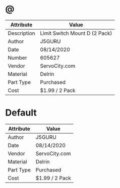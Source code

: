 # @
| Attribute | Value |
| ---  | ---     |
| Description | Limit Switch Mount D (2 Pack) |
| Author | J5GURU |
| Date | 08/14/2020 |
| Number | 605627 |
| Vendor | ServoCity.com |
| Material | Delrin |
| Part Type | Purchased |
| Cost | $1.99 / 2 Pack |
# Default
| Attribute | Value |
| ---  | ---     |
| Author | J5GURU |
| Date | 08/14/2020 |
| Vendor | ServoCity.com |
| Material | Delrin |
| Part Type | Purchased |
| Cost | $1.99 / 2 Pack |
